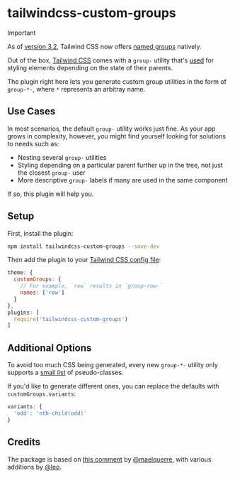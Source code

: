 # tailwindcss-custom-groups

> [!IMPORTANT]
> As of [version 3.2](https://tailwindcss.com/blog/tailwindcss-v3-2#nested-group-and-multiple-peer-support-using-variant-modifiers), Tailwind CSS now offers [named groups](https://tailwindcss.com/docs/hover-focus-and-other-states#differentiating-nested-groups) natively.

Out of the box, [Tailwind CSS](https://tailwindcss.com/) comes with a `group-` utility that's [used](https://tailwindcss.com/docs/hover-focus-and-other-states) for styling elements depending on the state of their parents.

The plugin right here lets you generate custom group utilities in the form of `group-*-`, where `*` represents an arbitray name.

## Use Cases

In most scenarios, the default `group-` utility works just fine. As your app grows in complexity, however, you might find yourself looking for solutions to needs such as:

- Nesting several `group-` utilities
- Styling depending on a particular parent further up in the tree, not just the closest `group-` user
- More descriptive `group-` labels if many are used in the same component

If so, this plugin will help you.

## Setup

First, install the plugin:

```bash
npm install tailwindcss-custom-groups --save-dev
```

Then add the plugin to your [Tailwind CSS config file](https://tailwindcss.com/docs/configuration):

```javascript
theme: {
  customGroups: {
    // For example, `row` results in `group-row-`
    names: ['row']
  }
},
plugins: [
  require('tailwindcss-custom-groups')
]
```

## Additional Options

To avoid too much CSS being generated, every new `group-*-` utility only supports a [small list](https://github.com/leo/tailwindcss-custom-groups/blob/734ba18083d9b6f08e57ba58d1ab4ca353915a98/index.js#L5-L10) of pseudo-classes.

If you'd like to generate different ones, you can replace the defaults with `customGroups.variants`:

```javascript
variants: {
  'odd': 'nth-child(odd)'
}
```

## Credits

The package is based on [this comment](https://github.com/tailwindlabs/tailwindcss/issues/1192#issuecomment-1069149920) by [@maelquerre](https://github.com/maelquerre), with various additions by [@leo](https://github.com/leo).

